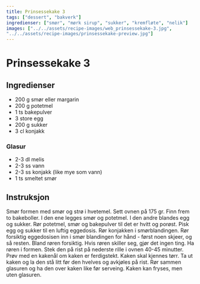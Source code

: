 ```yaml
---
title: Prinsessekake 3
tags: ["dessert", "bakverk"]
ingredienser: ["smør", "mørk sirup", "sukker", "kremfløte", "nelik"]
images: ["../../assets/recipe-images/web_prinsessekake-3.jpg",
"../../assets/recipe-images/prinsessekake-preview.jpg"]
---
```


# Prinsessekake 3

## Ingredienser

- 200 g smør eller margarin
- 200 g potetmel
- 1 ts bakepulver
- 3 store egg
- 200 g sukker
- 3 cl konjakk

### Glasur

- 2-3 dl melis
- 2-3 ss vann
- 2-3 ss konjakk (like mye som vann)
- 1 ts smeltet smør

## Instruksjon

Smør formen med smør og strø i hvetemel. Sett ovnen på 175 gr. Finn frem to bakeboller. I den ene legges smør og potetmel. I den andre blandes egg og sukker. Rør potetmel, smør og bakepulver til det er hvitt og porøst. Pisk egg og sukker til en luftig eggedosis. Rør konjakken i smørblandingen. Rør forsiktig eggedosisen inn i smør blandingen for hånd - først noen skjeer, og så resten. Bland røren forsiktig. Hvis røren skiller seg, gjør det ingen ting. Ha røren i formen. Stek den på rist på nederste rille i ovnen 40-45 minutter. Prøv med en kakenål om kaken er ferdigstekt. Kaken skal kjennes tørr. Ta ut kaken og la den stå litt før den hvelves og avkjøles på rist. Rør sammen glasuren og ha den over kaken like før serveing. Kaken kan fryses, men uten glasuren.
